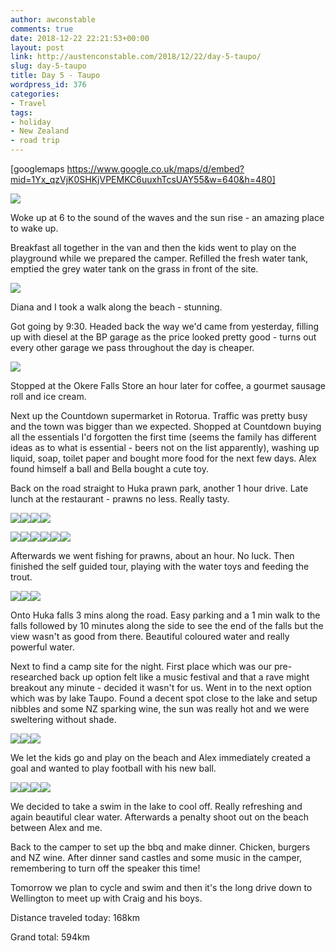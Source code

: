 ```yaml
---
author: awconstable
comments: true
date: 2018-12-22 22:21:53+00:00
layout: post
link: http://austenconstable.com/2018/12/22/day-5-taupo/
slug: day-5-taupo
title: Day 5 - Taupo
wordpress_id: 376
categories:
- Travel
tags:
- holiday
- New Zealand
- road trip
---
```


[googlemaps https://www.google.co.uk/maps/d/embed?mid=1Yx_qzVjK0SHKjVPEMKC6uuxhTcsUAY55&w=640&h=480]

![](https://austenconstable.files.wordpress.com/2018/12/img_2399.jpg)

Woke up at 6 to the sound of the waves and the sun rise - an amazing place to wake up.

Breakfast all together in the van and then the kids went to play on the playground while we prepared the camper. Refilled the fresh water tank, emptied the grey water tank on the grass in front of the site.

![](https://austenconstable.files.wordpress.com/2018/12/img_2400.jpg)

Diana and I took a walk along the beach - stunning.

Got going by 9:30. Headed back the way we'd came from yesterday, filling up with diesel at the BP garage as the price looked pretty good - turns out every other garage we pass throughout the day is cheaper.

![](https://austenconstable.files.wordpress.com/2018/12/img_2402.jpg)

Stopped at the Okere Falls Store an hour later for coffee, a gourmet sausage roll and ice cream.

Next up the Countdown supermarket in Rotorua. Traffic was pretty busy and the town was bigger than we expected. Shopped at Countdown buying all the essentials I'd forgotten the first time (seems the family has different ideas as to what is essential - beers not on the list apparently), washing up liquid, soap, toilet paper and bought more food for the next few days. Alex found himself a ball and Bella bought a cute toy.

Back on the road straight to Huka prawn park, another 1 hour drive. Late lunch at the restaurant - prawns no less. Really tasty.

![](https://austenconstable.files.wordpress.com/2018/12/img_2408.jpg)![](https://austenconstable.files.wordpress.com/2018/12/img_9903.jpg)![](https://austenconstable.files.wordpress.com/2018/12/img_2406.jpg)![](https://austenconstable.files.wordpress.com/2018/12/img_2407.jpg)

![](https://austenconstable.files.wordpress.com/2018/12/img_9910.jpg)![](https://austenconstable.files.wordpress.com/2018/12/img_9919.jpg)![](https://austenconstable.files.wordpress.com/2018/12/img_2410.jpg)![](https://austenconstable.files.wordpress.com/2018/12/img_2411.jpg)![](https://austenconstable.files.wordpress.com/2018/12/img_9939.jpg)![](https://austenconstable.files.wordpress.com/2018/12/img_9943.jpg)

Afterwards we went fishing for prawns, about an hour. No luck. Then finished the self guided tour, playing with the water toys and feeding the trout.

![](https://austenconstable.files.wordpress.com/2018/12/img_2412.jpg)![](https://austenconstable.files.wordpress.com/2018/12/img_2413.jpg)![](https://austenconstable.files.wordpress.com/2018/12/img_9956.jpg)

Onto Huka falls 3 mins along the road. Easy parking and a 1 min walk to the falls followed by 10 minutes along the side to see the end of the falls but the view wasn't as good from there. Beautiful coloured water and really powerful water.

Next to find a camp site for the night. First place which was our pre-researched back up option felt like a music festival and that a rave might breakout any minute - decided it wasn't for us. Went in to the next option which was by lake Taupo. Found a decent spot close to the lake and setup nibbles and some NZ sparking wine, the sun was really hot and we were sweltering without shade.

![](https://austenconstable.files.wordpress.com/2018/12/img_2414.jpg)![](https://austenconstable.files.wordpress.com/2018/12/img_2415.jpg)![](https://austenconstable.files.wordpress.com/2018/12/img_2416.jpg)

We let the kids go and play on the beach and Alex immediately created a goal and wanted to play football with his new ball.

![](https://austenconstable.files.wordpress.com/2018/12/img_9967.jpg)![](https://austenconstable.files.wordpress.com/2018/12/img_9969.jpg)![](https://austenconstable.files.wordpress.com/2018/12/img_9971.jpg)![](https://austenconstable.files.wordpress.com/2018/12/img_9973.jpg)

We decided to take a swim in the lake to cool off. Really refreshing and again beautiful clear water. Afterwards a penalty shoot out on the beach between Alex and me.

Back to the camper to set up the bbq and make dinner. Chicken, burgers and NZ wine. After dinner sand castles and some music in the camper, remembering to turn off the speaker this time!

Tomorrow we plan to cycle and swim and then it's the long drive down to Wellington to meet up with Craig and his boys.

Distance traveled today: 168km

Grand total: 594km
